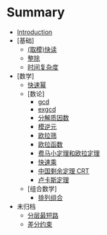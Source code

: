 # Summary

* [Introduction](README.md)
* [基础]
    * [(取模)快读](basic/read.md)
    * [整除](basic/exact-division.md)
    * [时间复杂度](basic/time-complexity.md)
* [数学]
    * [快速幂](math/quickPow.md)
    * [数论]
        * [gcd](math/number-theory/gcd.md)
        * [exgcd](math/number-theory/exgcd.md)
        * [分解质因数](math/number-theory/factor.md)
        * [模逆元](math/number-theory/mod_inverse.md)
        * [欧拉筛](math/number-theory/EulerSieve.md)
        * [欧拉函数](math/number-theory/Euler.md)
        * [费马小定理和欧拉定理](math/number-theory/fermat&euler.md)
        * [快速乘](math/number-theory/qmul.md)
        * [中国剩余定理 CRT](math/number-theory/CRT.md)
        * [卢卡斯定理](math/number-theory/lucas.md)
    * [组合数学]
        * [排列组合](math/combinatorics/P&C.md)
* 未归档
    * [分层最短路](non-class/fczdl.md)
    * [差分约束](non-class/cfys.md)

